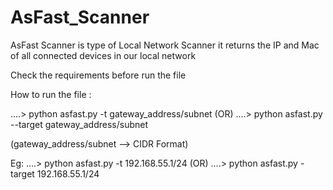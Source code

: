 # AsFast_Scanner
AsFast Scanner is type of Local Network Scanner it returns the IP and Mac of all connected devices in our local network

Check the requirements before run the file

How to run the file :

....> python asfast.py -t gateway_address/subnet
 (OR)
 ....> python asfast.py --target gateway_address/subnet

(gateway_address/subnet  --> CIDR Format)

Eg: ....> python asfast.py -t 192.168.55.1/24 
    (OR) ....> python asfast.py -target 192.168.55.1/24
